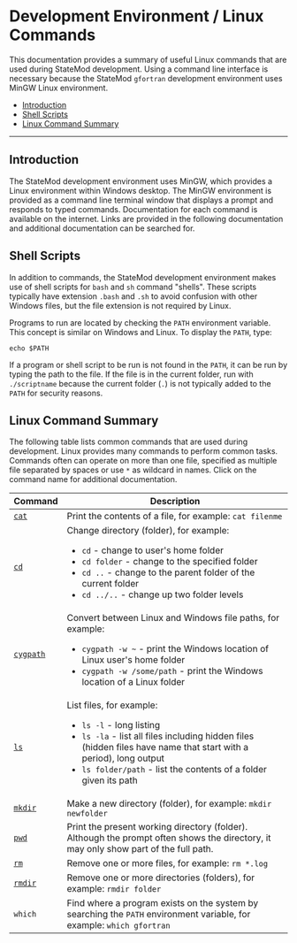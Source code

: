# Development Environment / Linux Commands #

This documentation provides a summary of useful Linux commands that are used during StateMod development.
Using a command line interface is necessary because the StateMod `gfortran` development
environment uses MinGW Linux environment.

* [Introduction](#introduction)
* [Shell Scripts](#shell-scripts)
* [Linux Command Summary](#linux-command-summary)

--------------------

## Introduction ##

The StateMod development environment uses MinGW, which provides a Linux environment within Windows desktop.
The MinGW environment is provided as a command line terminal window that displays a prompt
and responds to typed commands.
Documentation for each command is available on the internet.
Links are provided in the following documentation and additional documentation can be searched for.

## Shell Scripts ##

In addition to commands, the StateMod development environment makes use of shell scripts for `bash` and `sh` command "shells".
These scripts typically have extension `.bash` and `.sh` to avoid confusion with other Windows files,
but the file extension is not required by Linux.

Programs to run are located by checking the `PATH` environment variable.
This concept is similar on Windows and Linux.
To display the `PATH`, type:

```
echo $PATH
```

If a program or shell script to be run is not found in the `PATH`,
it can be run by typing the path to the file.
If the file is in the current folder, run with `./scriptname`
because the current folder (`.`) is not typically added to the `PATH` for security reasons.

## Linux Command Summary ##

The following table lists common commands that are used during development.
Linux provides many commands to perform common tasks.
Commands often can operate on more than one file, specified as multiple file separated by spaces or use `*` as wildcard in names.
Click on the command name for additional documentation.

| **Command** | **Description** |
| -- | -- |
| [`cat`](https://man7.org/linux/man-pages/man1/cat.1p.html) | Print the contents of a file, for example: `cat filenme` |
| [`cd`](https://man7.org/linux/man-pages/man1/cd.1p.html) | Change directory (folder), for example:<ul><li>`cd` - change to user's home folder</li><li>`cd folder` - change to the specified folder</li><li>`cd ..` - change to the parent folder of the current folder</li><li>`cd ../..` - change up two folder levels</li></ul> |
| [`cygpath`](https://cygwin.com/cygwin-ug-net/cygpath.html) | Convert between Linux and Windows file paths, for example:<ul><li>`cygpath -w ~` - print the Windows location of Linux user's home folder</li><li>`cygpath -w /some/path` - print the Windows location of a Linux folder</li></ul> |
| [`ls`](https://man7.org/linux/man-pages/man1/ls.1.html) | List files, for example:<ul><li>`ls -l` - long listing</li><li>`ls -la` - list all files including hidden files (hidden files have name that start with a period), long output</li><li>`ls folder/path` - list the contents of a folder given its path</li></ul> |
| [`mkdir`](https://man7.org/linux/man-pages/man1/mkdir.1.html) | Make a new directory (folder), for example: `mkdir newfolder` |
| [`pwd`](https://man7.org/linux/man-pages/man1/pwd.1.html) | Print the present working directory (folder).  Although the prompt often shows the directory, it may only show part of the full path. |
| [`rm`](https://man7.org/linux/man-pages/man1/rm.1.html) | Remove one or more files, for example: `rm *.log` |
| [`rmdir`](https://man7.org/linux/man-pages/man1/rmdir.1.html) | Remove one or more directories (folders), for example: `rmdir folder` |
| `which` | Find where a program exists on the system by searching the `PATH` environment variable, for example:  `which gfortran` |
